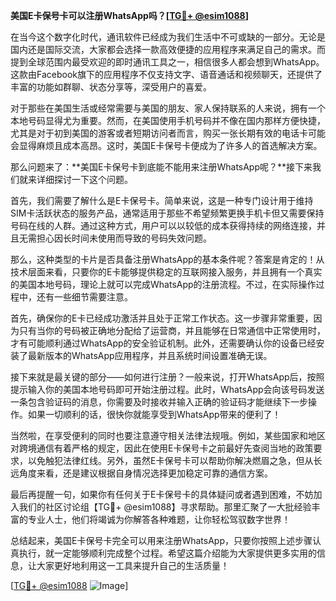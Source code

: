 **美国E卡保号卡可以注册WhatsApp吗？[[TG💪+ @esim1088](https://t.me/s/esim1088)]**

在当今这个数字化时代，通讯软件已经成为我们生活中不可或缺的一部分。无论是国内还是国际交流，大家都会选择一款高效便捷的应用程序来满足自己的需求。而提到全球范围内最受欢迎的即时通讯工具之一，相信很多人都会想到WhatsApp。这款由Facebook旗下的应用程序不仅支持文字、语音通话和视频聊天，还提供了丰富的功能如群聊、状态分享等，深受用户的喜爱。

对于那些在美国生活或经常需要与美国的朋友、家人保持联系的人来说，拥有一个本地号码显得尤为重要。然而，在美国使用手机号码并不像在国内那样方便快捷，尤其是对于初到美国的游客或者短期访问者而言，购买一张长期有效的电话卡可能会显得麻烦且成本高昂。这时，美国E卡保号卡便成为了许多人的首选解决方案。

那么问题来了：**美国E卡保号卡到底能不能用来注册WhatsApp呢？**接下来我们就来详细探讨一下这个问题。

首先，我们需要了解什么是E卡保号卡。简单来说，这是一种专门设计用于维持SIM卡活跃状态的服务产品，通常适用于那些不希望频繁更换手机卡但又需要保持号码在线的人群。通过这种方式，用户可以以较低的成本获得持续的网络连接，并且无需担心因长时间未使用而导致的号码失效问题。

那么，这种类型的卡片是否具备注册WhatsApp的基本条件呢？答案是肯定的！从技术层面来看，只要你的E卡能够提供稳定的互联网接入服务，并且拥有一个真实的美国本地号码，理论上就可以完成WhatsApp的注册流程。不过，在实际操作过程中，还有一些细节需要注意。

首先，确保你的E卡已经成功激活并且处于正常工作状态。这一步骤非常重要，因为只有当你的号码被正确地分配给了运营商，并且能够在日常通信中正常使用时，才有可能顺利通过WhatsApp的安全验证机制。此外，还需要确认你的设备已经安装了最新版本的WhatsApp应用程序，并且系统时间设置准确无误。

接下来就是最关键的部分——如何进行注册？一般来说，打开WhatsApp后，按照提示输入你的美国本地号码即可开始注册过程。此时，WhatsApp会向该号码发送一条包含验证码的消息，你需要及时接收并输入正确的验证码才能继续下一步操作。如果一切顺利的话，很快你就能享受到WhatsApp带来的便利了！

当然啦，在享受便利的同时也要注意遵守相关法律法规哦。例如，某些国家和地区对跨境通信有着严格的规定，因此在使用E卡保号卡之前最好先查阅当地的政策要求，以免触犯法律红线。另外，虽然E卡保号卡可以帮助你解决燃眉之急，但从长远角度来看，还是建议根据自身情况选择更加稳定可靠的通信方案。

最后再提醒一句，如果你有任何关于E卡保号卡的具体疑问或者遇到困难，不妨加入我们的社区讨论组【TG💪+ @esim1088】寻求帮助。那里汇聚了一大批经验丰富的专业人士，他们将竭诚为你解答各种难题，让你轻松驾驭数字世界！

总结起来，美国E卡保号卡完全可以用来注册WhatsApp，只要你按照上述步骤认真执行，就一定能够顺利完成整个过程。希望这篇介绍能为大家提供更多实用的信息，让大家更好地利用这一工具来提升自己的生活质量！

[[TG💪+ @esim1088](https://t.me/s/esim1088) ![Image](https://i.postimg.cc/4NQfJmqS/Snipaste-2025-05-13-00-14-12.png)]